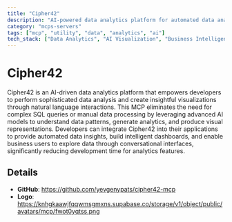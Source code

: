 ```yaml
---
title: "Cipher42"
description: "AI-powered data analytics platform for automated data analysis and visualization without coding."
category: "mcps-servers"
tags: ["mcp", "utility", "data", "analytics", "ai"]
tech_stack: ["Data Analytics", "AI Visualization", "Business Intelligence", "Data Processing", "Natural Language Query"]
---
```


# Cipher42

Cipher42 is an AI-driven data analytics platform that empowers developers to perform sophisticated data analysis and create insightful visualizations through natural language interactions. This MCP eliminates the need for complex SQL queries or manual data processing by leveraging advanced AI models to understand data patterns, generate analytics, and produce visual representations. Developers can integrate Cipher42 into their applications to provide automated data insights, build intelligent dashboards, and enable business users to explore data through conversational interfaces, significantly reducing development time for analytics features.

## Details

- **GitHub**: https://github.com/yevgenypats/cipher42-mcp
- **Logo**: https://knhgkaawjfqqwmsgmxns.supabase.co/storage/v1/object/public/avatars/mcp/fwot0yqtss.png
